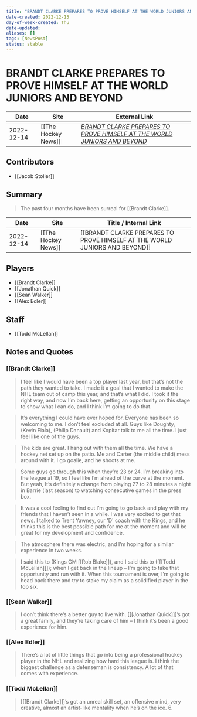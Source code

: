```yaml
---
title: "BRANDT CLARKE PREPARES TO PROVE HIMSELF AT THE WORLD JUNIORS AND BEYOND"
date-created: 2022-12-15
day-of-week-created: Thu
date-updated: 
aliases: []
tags: [NewsPost]
status: stable
---
```


# BRANDT CLARKE PREPARES TO PROVE HIMSELF AT THE WORLD JUNIORS AND BEYOND

| Date       | Site                | External Link                                                                                                                                                                       |
| ---------- | ------------------- | ----------------------------------------------------------------------------------------------------------------------------------------------------------------------------------- |
| 2022-12-14 | [[The Hockey News]] | [*BRANDT CLARKE PREPARES TO PROVE HIMSELF AT THE WORLD JUNIORS AND BEYOND*](https://thehockeynews.com/news/brandt-clarke-prepares-to-prove-himself-at-the-world-juniors-and-beyond) |

## Contributors
- [[Jacob Stoller]]

## Summary
> The past four months have been surreal for [[Brandt Clarke]].

| Date       | Site                | Title / Internal Link                                                       |
| ---------- | ------------------- | --------------------------------------------------------------------------- |
| 2022-12-14 | [[The Hockey News]] | [[BRANDT CLARKE PREPARES TO PROVE HIMSELF AT THE WORLD JUNIORS AND BEYOND]] |

## Players
- [[Brandt Clarke]]
- [[Jonathan Quick]]
- [[Sean Walker]]
- [[Alex Edler]]

## Staff
- [[Todd McLellan]]

## Notes and Quotes
### [[Brandt Clarke]]
> I feel like I would have been a top player last year, but that’s not the path they wanted to take. I made it a goal that I wanted to make the NHL team out of camp this year, and that’s what I did. I took it the right way, and now I’m back here, getting an opportunity on this stage to show what I can do, and I think I’m going to do that.

> It’s everything I could have ever hoped for. Everyone has been so welcoming to me. I don’t feel excluded at all. Guys like Doughty, (Kevin Fiala), (Philip Danault) and Kopitar talk to me all the time. I just feel like one of the guys.

> The kids are great. I hang out with them all the time. We have a hockey net set up on the patio. Me and Carter (the middle child) mess around with it. I go goalie, and he shoots at me.

> Some guys go through this when they’re 23 or 24. I’m breaking into the league at 19, so I feel like I’m ahead of the curve at the moment. But yeah, It’s definitely a change from playing 27 to 28 minutes a night in Barrie (last season) to watching consecutive games in the press box.

> It was a cool feeling to find out I’m going to go back and play with my friends that I haven’t seen in a while. I was very excited to get that news. I talked to Trent Yawney, our 'D' coach with the Kings, and he thinks this is the best possible path for me at the moment and will be great for my development and confidence.

> The atmosphere there was electric, and I’m hoping for a similar experience in two weeks.

> I said this to (Kings GM [[Rob Blake]]), and I said this to (\[[[Todd McLellan]]]); when I get back in the lineup – I’m going to take that opportunity and run with it. When this tournament is over, I’m going to head back there and try to stake my claim as a solidified player in the top six.

### [[Sean Walker]]
> I don’t think there’s a better guy to live with. \[[[Jonathan Quick]]]’s got a great family, and they’re taking care of him – I think it’s been a good experience for him.

### [[Alex Edler]]
> There’s a lot of little things that go into being a professional hockey player in the NHL and realizing how hard this league is. I think the biggest challenge as a defenseman is consistency. A lot of that comes with experience.

### [[Todd McLellan]]
> \[[[Brandt Clarke]]]’s got an unreal skill set, an offensive mind, very creative, almost an artist-like mentality when he’s on the ice. 6.


